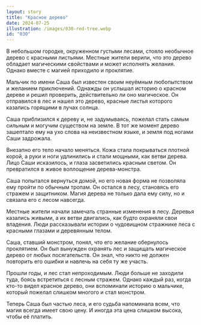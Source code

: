 ```yaml
---
layout: story
title: "Красное дерево"
date: 2024-07-25
illustration: /images/030-red-tree.webp
id: "030"
---
```


В небольшом городке, окруженном густыми лесами, стояло необычное дерево с красными листьями. Местные жители верили, что это дерево обладает магическими свойствами и может исполнять желания. Однако вместе с магией приходило и проклятие.

Мальчик по имени Саша был известен своим неуёмным любопытством и желанием приключений. Однажды он услышал историю о красном дереве и решил проверить, действительно ли оно магическое. Он отправился в лес и нашел это дерево, красные листья которого казались горящими в лучах солнца.

Саша приблизился к дереву и, не задумываясь, пожелал стать самым сильным и могучим существом на земле. В тот же момент дерево зашептало ему на ухо слова на неизвестном языке, и земля под ногами Саши задрожала.

Внезапно его тело начало меняться. Кожа стала покрываться плотной корой, а руки и ноги удлинились и стали мощными, как ветви дерева. Лицо Саши исказилось, и глаза засветились красным светом. Он превратился в живое воплощение дерева-монстра.

Саша попытался вернуться домой, но его новая форма не позволяла ему пройти по обычным тропам. Он остался в лесу, становясь его стражем и защитником. Магия дерева не только дала ему силу, но и связала его с лесом навсегда.

Местные жители начали замечать странные изменения в лесу. Деревья казались живыми, а их ветви двигались, как будто охраняли свои владения. Люди рассказывали истории о чудовищном стражнике леса с красными глазами и деревянным телом.

Саша, ставший монстром, понял, что его желание обернулось проклятием. Он был вынужден охранять лес и защищать магическое дерево от любых посягательств. Он знал, что никто не должен повторить его ошибки и навлечь на себя ту же участь.

Прошли годы, и лес стал непроходимым. Люди больше не заходили туда, боясь встретиться с лесным стражем. Однако каждый раз, когда кто-то видел красное дерево, они вспоминали историю о мальчике, который пожелал слишком многого и стал монстром.

Теперь Саша был частью леса, и его судьба напоминала всем, что магия всегда имеет свою цену. И иногда эта цена слишком высока, чтобы её платить.